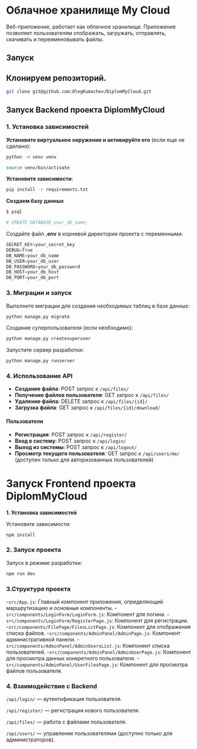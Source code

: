 ﻿# Облачное хранилище My Cloud
Веб-приложение, работает как облачное хранилище. Приложение позволяет пользователям отображать, загружать, отправлять, скачивать и переименовывать файлы.   

## **Запуск**
## **Клонируем репозиторий.**
```bash
git clone git@github.com:OlegKumachev/DiplomMyCloud.git
```
## **Запуск Backend проекта DiplomMyCloud**
### **1. Установка зависимостей**
**Установите виртуальное окружение и активируйте его** (если еще не сделано):
```bash 
python -m venv venv

source venv/bin/activate
```
**Установите зависимости**:

```bash
pip install -r requirements.txt

```
**Создаем базу данных**

```bash
$ psql

# CREATE DATABASE your_db_name;
```

Создайте файл **.env** в корневой директории проекта с переменными:
```python
SECRET_KEY=your_secret_key
DEBUG=True
DB_NAME=your_db_name
DB_USER=your_db_user
DB_PASSWORD=your_db_password
DB_HOST=your_db_host
DB_PORT=your_db_port
```
### **3. Миграции и запуск**
Выполните миграции для создания необходимых таблиц в базе данных:
```bash
python manage.py migrate
```
Создание суперпользователя (если необходимо):

```bash
python manage.py createsuperuser
```
Запустите сервер разработки:
```bash
python manage.py runserver
```
### **4. Использование API**
- **Создание файла**: POST запрос к `/api/files/`
- **Получение файлов пользователя**: GET запрос к `/api/files/`
- **Удаление файла**: DELETE запрос к `/api/files/{id}/`
- **Загрузка файла**: GET запрос к `/api/files/{id}/download/`
#### **Пользователи**
- **Регистрация**: POST запрос к `/api/register/`
- **Вход в систему**: POST запрос к `/api/login/`
- **Выход из системы**: POST запрос к `/api/logout/`
- **Просмотр текущего пользователя**: GET запрос к `/api/users/me/` (доступен только для авторизованных пользователей)
# **Запуск Frontend проекта DiplomMyCloud**

**1. Установка зависимостей**

Установите зависимости:
```bash
npm install
```

### **2. Запуск проекта**

Запуск в режиме разработки:
```bash
npm run dev
```
### **3.Структура проекта**

-`src/App.js`: Главный компонент приложения, определяющий маршрутизацию и основные компоненты.
-`src/components/LoginForm/LoginForm.js`: Компонент для логина.
-`src/components/LoginForm/RegisterPage.js`: Компонент для регистрации.
-`src/components/FilePage/FilesListPage.js`: Компонент для отображения списка файлов.
-`src/components/AdminPanel/AdminPage.js`: Компонент административной панели.
-`src/components/AdminPanel/AdminUsersList.js`: Компонент списка пользователей.
-`src/components/AdminPanel/AdminUserPage.js`: Компонент для просмотра данных конкретного пользователя.
-`src/components/AdminPanel/UserFilesPage.js`: Компонент для просмотра файлов пользователя.

### **4. Взаимодействие с Backend**

`/api/login/` — аутентификация пользователя.

`/api/register/` — регистрация нового пользователя.

`/api/files/` — работа с файлами пользователя.

`/api/users/` — управление пользователями (доступно только для администраторов).
